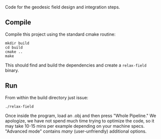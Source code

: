 Code for the geodesic field design and integration steps.

## Compile

Compile this project using the standard cmake routine:

    mkdir build
    cd build
    cmake ..
    make

This should find and build the dependencies and create a `relax-field` binary.

## Run

From within the build directory just issue:

    ./relax-field

Once inside the program, load an .obj and then press "Whole Pipeline." We apologize, we have not spend much time trying to optimize the code, so it may take 10-15 mins per example depending on your machine specs. "Advanced mode" contains *many* (user-unfriendly) additional options.
